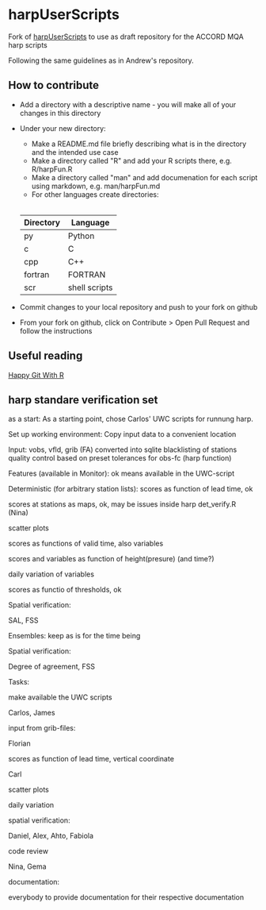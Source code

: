 # harpUserScripts
Fork of [harpUserScripts](https://github.com/harphub/harpUserScripts) to use as draft repository
for the ACCORD MQA harp scripts

Following the same guidelines as in Andrew's repository.

## How to contribute
- Add a directory with a descriptive name - you will make all of your changes in this directory
- Under your new directory\:
  - Make a README.md file briefly describing what is in the directory and the intended use case 
  - Make a directory called "R" and add your R scripts there, e.g. R/harpFun.R
  - Make a directory called "man" and add documenation for each script using markdown, e.g. man/harpFun.md
  - For other languages create directories:

  <br>
  
  |Directory|Language|
  |---|---|
  |py|Python|
  |c|C|
  |cpp|C++|
  |fortran|FORTRAN|
  |scr|shell scripts|
  
- Commit changes to your local repository and push to your fork on github
- From your fork on github, click on Contribute > Open Pull Request and follow the instructions

## Useful reading
[Happy Git With R](https://happygitwithr.com)


## harp standare verification set
as a start:
As a starting point, chose Carlos' UWC scripts for runnung harp.

Set up working environment:
Copy input data to a convenient location

Input: 
vobs, vfld, grib (FA)  converted into sqlite
blacklisting of stations
quality control based on preset tolerances for obs-fc (harp function)

Features (available in Monitor):
ok means available in the UWC-script

Deterministic (for arbitrary station lists):
scores as function of lead time, ok

scores at stations as maps, ok,  may be issues inside harp det_verify.R (Nina)

scatter plots

scores as functions of valid time, also variables

scores and variables as function of height(presure) (and time?)

daily variation of variables

scores as functio of thresholds, ok 

Spatial verification:

SAL, FSS

Ensembles: keep as is for the time being

Spatial verification:

Degree of agreement, FSS

Tasks:

make available the UWC scripts

Carlos, James

input from grib-files:

Florian

scores as function of lead time, vertical coordinate

Carl

scatter plots

daily variation


spatial verification:

Daniel, Alex, Ahto, Fabiola

code review

Nina, Gema


documentation:

everybody to provide documentation for their respective documentation



